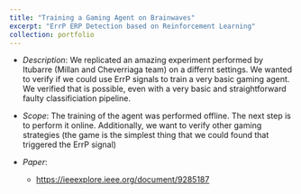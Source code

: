 ```yaml
---
title: "Training a Gaming Agent on Brainwaves"
excerpt: "ErrP ERP Detection based on Reinforcement Learning"
collection: portfolio
---
```


* *Description*: We replicated an amazing experiment performed by Itubarre (Millan and Cheverriaga team) on a differnt settings.  We wanted to verify if we could use ErrP signals to train a very basic gaming agent.  We verified that is possible, even with a very basic and straightforward faulty classificiation pipeline.

* *Scope*: The training of the agent was performed offline.  The next step is to perform it online.  Additionally, we want to verify other gaming strategies (the game is the simplest thing that we could found that triggered the ErrP signal)

* *Paper*:
  * https://ieeexplore.ieee.org/document/9285187






